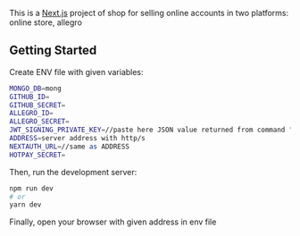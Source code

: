 This is a [Next.js](https://nextjs.org/) project of shop for selling online accounts in two platforms: online store, allegro

## Getting Started

Create ENV file with given variables: 

```bash
MONGO_DB=mong
GITHUB_ID=
GITHUB_SECRET=
ALLEGRO_ID=
ALLEGRO_SECRET=
JWT_SIGNING_PRIVATE_KEY=//paste here JSON value returned from command "jose newkey -s 256 -t ec -a HS512" from [node-jose-tools]
ADDRESS=server address with http/s
NEXTAUTH_URL=//same as ADDRESS
HOTPAY_SECRET=
```

Then, run the development server:

```bash
npm run dev
# or
yarn dev
```

Finally, open your browser with given address in env file
